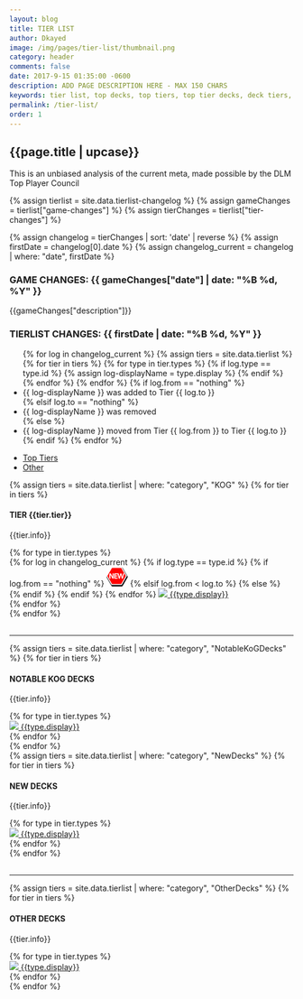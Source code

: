```yaml
---
layout: blog
title: TIER LIST
author: Dkayed
image: /img/pages/tier-list/thumbnail.png
category: header
comments: false
date: 2017-9-15 01:35:00 -0600
description: ADD PAGE DESCRIPTION HERE - MAX 150 CHARS
keywords: tier list, top decks, top tiers, top tier decks, deck tiers, deck ranks, deck types, best decks, new decks
permalink: /tier-list/
order: 1
---
```


<div class="section center">
    <h2>{{page.title | upcase}}</h2>
    <p> This is an unbiased analysis of the current meta, made possible by the DLM Top Player Council</p>    
</div>

{% assign tierlist = site.data.tierlist-changelog %}
{% assign gameChanges = tierlist["game-changes"] %}
{% assign tierChanges = tierlist["tier-changes"] %}

{% assign changelog = tierChanges | sort: 'date' | reverse %}
{% assign firstDate = changelog[0].date %}
{% assign changelog_current = changelog | where: "date", firstDate %}

<div class="section">
    <h3>GAME CHANGES: {{ gameChanges["date"] | date: "%B %d, %Y" }}</h3>
    <p>{{gameChanges["description"]}}</p>
</div>

<div class="section">
    <h3>TIERLIST CHANGES: {{ firstDate | date: "%B %d, %Y" }}</h3>
    <ul> 
        {% for log in changelog_current %}
            {% assign tiers = site.data.tierlist %}
            {% for tier in tiers %} 
                {% for type in tier.types %}
                    {% if log.type == type.id %}
                        {% assign log-displayName = type.display %}
                    {% endif %}
                {% endfor %}
            {% endfor %}
            {% if log.from == "nothing" %}
                <li>{{ log-displayName }} was added to Tier {{ log.to }}</li>
            {% elsif log.to == "nothing" %}
                <li>{{ log-displayName }} was removed</li>
            {% else %}
                <li>{{ log-displayName }} moved from Tier {{ log.from }} to Tier {{ log.to }}</li>
            {% endif %}
        {% endfor %}    
    </ul>            
</div>

<ul class="nav nav-tabs" role="tablist">
    <li class="nav-item">
        <a class="nav-link active" id="top-tiers-tab" data-toggle="tab" href="#top-tiers" role="tab" aria-controls="top-tiers" aria-selected="true">Top Tiers</a>
    </li>
    <li class="nav-item">
        <a class="nav-link" id="others-tab" data-toggle="tab" href="#other" role="tab" aria-controls="other" aria-selected="false">Other</a>
    </li>
</ul>
<div class="tab-content">
    <div class="tab-pane fade show active" id="top-tiers" role="tabpanel" aria-labelledby="top-tiers-tab">
        <div class="section"> 
            {% assign tiers = site.data.tierlist | where: "category", "KOG" %}
            {% for tier in tiers %}
                <div class="section">
                    <h4>TIER {{tier.tier}}</h4>
                    <p>{{tier.info}}</p>
                    <div class="decktype-filter row">
                        {% for type in tier.types %}
                            <div class="btn-wrapper col-sm-6 col-md-4 col-lg-3" >
                                {% for log in changelog_current %} <!-- if statement on next line could've been replaced by where filter: | where: "type", type.id -->
                                    {% if log.type == type.id %}
                                        {% if log.from == "nothing" %}
                                            <img class="decktype-new" src="/img/assets/new.png" />
                                        {% elsif log.from < log.to %}
                                            <span class="fa-stack fa-1x decktype-new">
                                                <i class="fa fa-circle fa-stack-2x" style="color: red;"></i>
                                                <i class="fa fa-arrow-down fa-stack-1x" style="color: white;"></i>
                                            </span>     
                                        {% else %}
                                            <span class="fa-stack fa-1x decktype-new">
                                                <i class="fa fa-circle fa-stack-2x" style="color: green;"></i>
                                                <i class="fa fa-arrow-up fa-stack-1x" style="color: white;"></i>
                                            </span>     
                                        {% endif %}
                                    {% endif %}
                                {% endfor %}
                                <a class="btn-decktype" href="{{site.url}}/tier-list/{{type.id}}">
                                    <img class="decktype-card" src= "https://yugiohprices.com/api/card_image/{{type.card}}"/>
                                    <span class="decktype-display">{{type.display}}</span>
                                </a>
                            </div>
                        {% endfor %}
                    </div>
                </div>
            {% endfor %}
        </div>
        <hr style="margin-top: 30px;">
        <div class="section">
            {% assign tiers = site.data.tierlist | where: "category", "NotableKoGDecks" %}
            {% for tier in tiers %}
                <div class="section">
                    <h4>NOTABLE KOG DECKS</h4>
                    <p>{{tier.info}}</p>
                    <div class="decktype-filter row">
                        {% for type in tier.types %}
                            <div class="btn-wrapper col-sm-6 col-md-4 col-lg-3" >
                                <a class="btn-decktype" href="{{site.url}}/tier-list/{{type.id}}">
                                    <img class="decktype-card" src= "https://yugiohprices.com/api/card_image/{{type.card}}"/>
                                    <span class="decktype-display">{{type.display}}</span>
                                </a>
                            </div>
                        {% endfor %}
                    </div>
                </div>
            {% endfor %}
        </div>
    </div>
    <div class="tab-pane fade" id="other" role="tabpanel" aria-labelledby="other-tab">
        <div class="section">
            {% assign tiers = site.data.tierlist | where: "category", "NewDecks" %}
            {% for tier in tiers %}
                <div class="section">
                    <h4>NEW DECKS</h4>
                    <p>{{tier.info}}</p>
                    <div class="decktype-filter row">
                        {% for type in tier.types %}
                            <div class="btn-wrapper col-sm-6 col-md-4 col-lg-3" >
                                <a class="btn-decktype" href="{{site.url}}/tier-list/{{type.id}}">
                                    <img class="decktype-card" src= "https://yugiohprices.com/api/card_image/{{type.card}}"/>
                                    <span class="decktype-display">{{type.display}}</span>
                                </a>
                            </div>
                        {% endfor %}
                    </div>
                </div>
            {% endfor %}
        </div>
        <hr style="margin-top: 30px;">
        <div class="section">
            {% assign tiers = site.data.tierlist | where: "category", "OtherDecks" %}
            {% for tier in tiers %}
                <div class="section">
                    <h4>OTHER DECKS</h4>
                    <p>{{tier.info}}</p>
                    <div class="decktype-filter row">
                        {% for type in tier.types %}
                            <div class="btn-wrapper col-sm-6 col-md-4 col-lg-3" >
                                <a class="btn-decktype" href="{{site.url}}/tier-list/{{type.id}}">
                                    <img class="decktype-card" src= "https://yugiohprices.com/api/card_image/{{type.card}}"/>
                                    <span class="decktype-display">{{type.display}}</span>
                                </a>
                            </div>
                        {% endfor %}
                    </div>
                </div>
            {% endfor %}
        </div>
    </div>
</div>